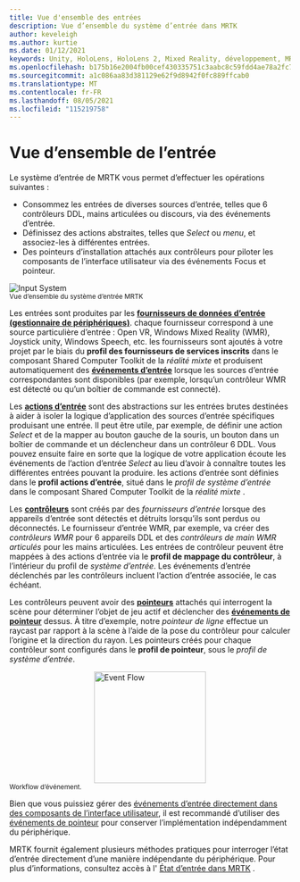 ```yaml
---
title: Vue d'ensemble des entrées
description: Vue d’ensemble du système d’entrée dans MRTK
author: keveleigh
ms.author: kurtie
ms.date: 01/12/2021
keywords: Unity, HoloLens, HoloLens 2, Mixed Reality, développement, MRTK
ms.openlocfilehash: b175b16e2004fb00cef430335751c3aabc8c59fdd4ae78a2fc78c959a92240fb
ms.sourcegitcommit: a1c086aa83d381129e62f9d8942f0fc889ffcab0
ms.translationtype: MT
ms.contentlocale: fr-FR
ms.lasthandoff: 08/05/2021
ms.locfileid: "115219758"
---
```

# <a name="input-overview"></a>Vue d’ensemble de l’entrée

Le système d’entrée de MRTK vous permet d’effectuer les opérations suivantes :

- Consommez les entrées de diverses sources d’entrée, telles que 6 contrôleurs DDL, mains articulées ou discours, via des événements d’entrée.
- Définissez des actions abstraites, telles que *Select* ou *menu*, et associez-les à différentes entrées.
- Des pointeurs d’installation attachés aux contrôleurs pour piloter les composants de l’interface utilisateur via des événements Focus et pointeur.

<img src="../images/input/MRTK_InputSystem.png" alt="Input System" style="display:block;margin-left:auto;margin-right:auto;">
<sup>Vue d’ensemble du système d’entrée MRTK</sup>

Les entrées sont produites par les [**fournisseurs de données d’entrée (gestionnaire de périphériques)**](input-providers.md). chaque fournisseur correspond à une source particulière d’entrée : Open VR, Windows Mixed Reality (WMR), Joystick unity, Windows Speech, etc. les fournisseurs sont ajoutés à votre projet par le biais du **profil des fournisseurs de services inscrits** dans le composant Shared Computer Toolkit de la *réalité mixte* et produisent automatiquement des [**événements d’entrée**](input-events.md) lorsque les sources d’entrée correspondantes sont disponibles (par exemple, lorsqu’un contrôleur WMR est détecté ou qu’un boîtier de commande est connecté).

Les [**actions d’entrée**](input-actions.md) sont des abstractions sur les entrées brutes destinées à aider à isoler la logique d’application des sources d’entrée spécifiques produisant une entrée. Il peut être utile, par exemple, de définir une action *Select* et de la mapper au bouton gauche de la souris, un bouton dans un boîtier de commande et un déclencheur dans un contrôleur 6 DDL. Vous pouvez ensuite faire en sorte que la logique de votre application écoute les événements de l’action d’entrée *Select* au lieu d’avoir à connaître toutes les différentes entrées pouvant la produire. les actions d’entrée sont définies dans le **profil actions d’entrée**, situé dans le *profil de système d’entrée* dans le composant Shared Computer Toolkit de la *réalité mixte* .

Les [**contrôleurs**](controllers.md) sont créés par des *fournisseurs d’entrée* lorsque des appareils d’entrée sont détectés et détruits lorsqu’ils sont perdus ou déconnectés. Le fournisseur d’entrée WMR, par exemple, va créer des *contrôleurs WMR* pour 6 appareils DDL et des *contrôleurs de main WMR articulés* pour les mains articulées. Les entrées de contrôleur peuvent être mappées à des actions d’entrée via le **profil de mappage du contrôleur**, à l’intérieur du profil de *système d’entrée*. Les événements d’entrée déclenchés par les contrôleurs incluent l’action d’entrée associée, le cas échéant.

Les contrôleurs peuvent avoir des [**pointeurs**](pointers.md) attachés qui interrogent la scène pour déterminer l’objet de jeu actif et déclencher des [**événements de pointeur**](pointers.md#pointer-event-interfaces) dessus. À titre d’exemple, notre *pointeur de ligne* effectue un raycast par rapport à la scène à l’aide de la pose du contrôleur pour calculer l’origine et la direction du rayon. Les pointeurs créés pour chaque contrôleur sont configurés dans le **profil de pointeur**, sous le *profil de système d’entrée*.

<img src="../images/input/MRTK_Input_EventFlow.png" width="200px" alt="Event Flow" style="display:block;margin-left:auto;margin-right:auto;">
<sup>Workflow d’événement.</sup>

Bien que vous puissiez gérer des [événements d’entrée directement dans des composants de l’interface utilisateur](input-events.md), il est recommandé d’utiliser des [événements de pointeur](pointers.md#pointer-event-interfaces) pour conserver l’implémentation indépendamment du périphérique.

MRTK fournit également plusieurs méthodes pratiques pour interroger l’état d’entrée directement d’une manière indépendante du périphérique. Pour plus d’informations, consultez accès à l' [État d’entrée dans MRTK](input-state.md) .
